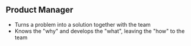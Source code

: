## Product Manager

- Turns a problem into a solution together with the team
- Knows the "why" and develops the "what", leaving the "how" to the team
